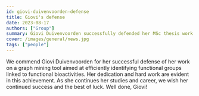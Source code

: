 ```yaml
---
id: giovi-duivenvoorden-defense
title: Giovi's defense
date: 2023-08-17
authors: ["Group"]
summary: Giovi Duivenvoorden successfully defended her MSc thesis work.
cover: /images/general/news.jpg
tags: ["people"]
---
```


We commend Giovi Duivenvoorden for her successful defense of her work on a graph mining tool aimed at efficiently identifying functional groups linked to functional bioactivities. Her dedication and hard work are evident in this achievement. As she continues her studies and career, we wish her continued success and the best of luck. Well done, Giovi!
